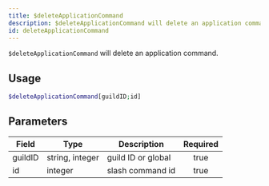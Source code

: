 ```yaml
---
title: $deleteApplicationCommand 
description: $deleteApplicationCommand will delete an application command.
id: deleteApplicationCommand
---
```


`$deleteApplicationCommand` will delete an application command.

## Usage

```php
$deleteApplicationCommand[guildID;id]
```

## Parameters 


| Field   | Type            | Description        | Required |
| ------- | --------------- | ------------------ |:--------:|
| guildID | string, integer | guild ID or global |    true   |
| id      | integer         | slash command id   |    true   |
